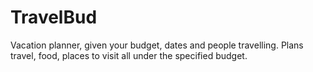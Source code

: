 # TravelBud
Vacation planner, given your budget, dates and people travelling. Plans travel, food, places to visit all under the specified budget. 
